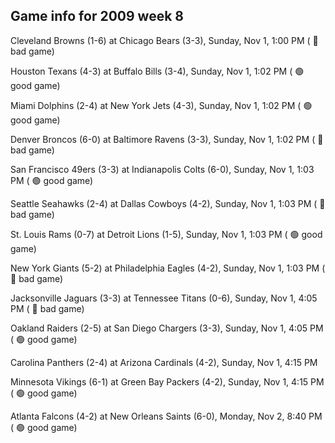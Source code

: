 ## Game info for 2009 week 8
Cleveland Browns (1-6) at Chicago Bears (3-3), Sunday, Nov 1, 1:00 PM (	:red_circle: bad game)

Houston Texans (4-3) at Buffalo Bills (3-4), Sunday, Nov 1, 1:02 PM (	:green_circle: good game)

Miami Dolphins (2-4) at New York Jets (4-3), Sunday, Nov 1, 1:02 PM (	:green_circle: good game)

Denver Broncos (6-0) at Baltimore Ravens (3-3), Sunday, Nov 1, 1:02 PM (	:red_circle: bad game)

San Francisco 49ers (3-3) at Indianapolis Colts (6-0), Sunday, Nov 1, 1:03 PM (	:green_circle: good game)

Seattle Seahawks (2-4) at Dallas Cowboys (4-2), Sunday, Nov 1, 1:03 PM (	:red_circle: bad game)

St. Louis Rams (0-7) at Detroit Lions (1-5), Sunday, Nov 1, 1:03 PM (	:green_circle: good game)

New York Giants (5-2) at Philadelphia Eagles (4-2), Sunday, Nov 1, 1:03 PM (	:red_circle: bad game)



Jacksonville Jaguars (3-3) at Tennessee Titans (0-6), Sunday, Nov 1, 4:05 PM (	:red_circle: bad game)

Oakland Raiders (2-5) at San Diego Chargers (3-3), Sunday, Nov 1, 4:05 PM (	:green_circle: good game)

Carolina Panthers (2-4) at Arizona Cardinals (4-2), Sunday, Nov 1, 4:15 PM

Minnesota Vikings (6-1) at Green Bay Packers (4-2), Sunday, Nov 1, 4:15 PM (	:green_circle: good game)



Atlanta Falcons (4-2) at New Orleans Saints (6-0), Monday, Nov 2, 8:40 PM (	:green_circle: good game)

